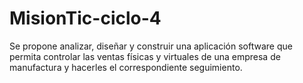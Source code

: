 # MisionTic-ciclo-4
Se propone analizar, diseñar y construir una aplicación software que permita controlar las ventas físicas y virtuales de una empresa de manufactura y hacerles el correspondiente seguimiento.
